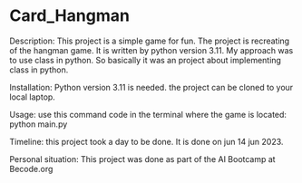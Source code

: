 # Card_Hangman

Description: 
This project is a simple game for fun. The project is recreating of the hangman game.
It is written by python version 3.11.
My approach was to use class in python. So basically it was an project about implementing class in python. 

Installation:
Python version 3.11 is needed. 
the project can be cloned to your local laptop. 

Usage:
use this command code in the terminal where the game is located:
python main.py

Timeline:
this project took a day to be done. It is done on jun  14 jun 2023. 

Personal situation:
This project was done as part of the AI Bootcamp at Becode.org 
